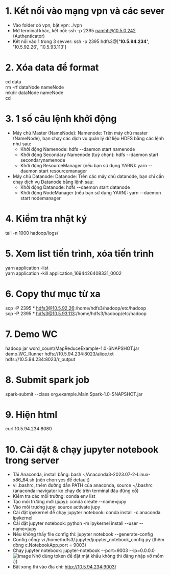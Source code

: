 # 1. Kết nối vào mạng vpn và các sever
- Vào folder có vpn, bật vpn: ./vpn
- Mở terminal khác, kết nối: ssh -p 2395 namhh@10.5.0.242 (Authenticator)
- Kết nối vào 1 trong 3 sevver: ssh -p 2395 hdfs3@[**'10.5.94.234'**, '10.5.92.26', '10.5.93.113']
# 2. Xóa data để format
cd data  
rm -rf dataNode nameNode  
mkdir dataNode nameNode  
cd  
# 3. 1 số câu lệnh khởi động
- Máy chủ Master (NameNode):
Namenode: Trên máy chủ master (NameNode), bạn chạy các dịch vụ quản lý dữ liệu HDFS bằng các lệnh như sau:
  - Khởi động Namenode: hdfs --daemon start namenode
  - Khởi động Secondary Namenode (tuỳ chọn): hdfs --daemon start secondarynamenode
  - Khởi động ResourceManager (nếu bạn sử dụng YARN): yarn --daemon start resourcemanager
- Máy chủ Datanode:
Datanode: Trên các máy chủ datanode, bạn chỉ cần chạy dịch vụ Datanode bằng lệnh sau:
  - Khởi động Datanode: hdfs --daemon start datanode
  - Khởi động NodeManager (nếu bạn sử dụng YARN): yarn --daemon start nodemanager
# 4. Kiểm tra nhật ký
tail -n 1000 hadoop/logs/
# 5. Xem list tiến trình, xóa tiến trình
yarn application -list  
yarn application -kill application_1694426408331_0002
# 6. Copy thư mục từ xa
scp -P 2395 * hdfs3@10.5.92.26:/home/hdfs3/hadoop/etc/hadoop  
scp -P 2395 * hdfs3@10.5.93.113:/home/hdfs3/hadoop/etc/hadoop
# 7. Demo WC
hadoop jar word_count/MapReduceExample-1.0-SNAPSHOT.jar demo.WC_Runner hdfs://10.5.94.234:8023/alice.txt hdfs://10.5.94.234:8023/r_output
# 8. Submit spark job
spark-submit --class org.example.Main Spark-1.0-SNAPSHOT.jar
# 9. Hiện html
curl 10.5.94.234:8080
# 10. Cài đặt & chạy jupyter notebook trong server
- Tải Anaconda, install bằng: bash ~/Anaconda3-2023.07-2-Linux-x86_64.sh (nên chọn yes để default)
- vi .bashrc, thêm đường dẫn PATH của anaconda, source ~/.bashrc (anaconda-navigator ko chạy đc trên terminal đâu đừng cố)
- Kiểm tra các môi trường: conda env list
- Tạo môi trường mới (jupy): conda create --name=jupy
- Vào môi trường jupy: source  activate jupy
- Cài đặt ipykernel để  chạy jupyter notebook: conda install -c anaconda ipykernel
- Cài đặt jupyter notebook: python -m ipykernel install --user --name=jupy
- Nếu không thấy file config thì: jupyter notebook --generate-config
- Config cổng: vi /home/hdfs3/.jupyter/jupyter_notebook_config.py (thêm dòng c.NotebookApp.port = 9003)
- Chạy jupyter notebook: jupyter-notebook --port=9003 --ip=0.0.0.0  
![image](https://github.com/namdeptrai1102/DE_internship/assets/109681639/9c508e82-be97-440c-a927-ca53b53841d2)
Nhớ dùng token để đặt mật khẩu không thì đăng nhập vỡ mồm :))
- Bật xong thì vào địa chỉ: http://10.5.94.234:9003/

 



